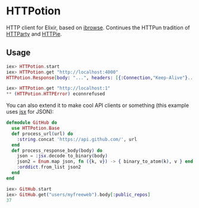 # HTTPotion

HTTP client for Elixir, based on [ibrowse](https://github.com/cmullaparthi/ibrowse).
Continues the HTTPun tradition of [HTTParty](https://github.com/jnunemaker/httparty) and [HTTPie](https://github.com/jkbr/httpie).

## Usage

```elixir
iex> HTTPotion.start
iex> HTTPotion.get "http://localhost:4000"
HTTPotion.Response[body: "...", headers: [{:Connection,"Keep-Alive"}...], status_code: 200]

iex> HTTPotion.get "http://localhost:1"
** (HTTPotion.HTTPError) econnrefused
```

You can also extend it to make cool API clients or something (this example uses [jsx](https://github.com/talentdeficit/jsx) for JSON):

```elixir
defmodule GitHub do
  use HTTPotion.Base
  def process_url(url) do
    :string.concat 'https://api.github.com/', url
  end
  def process_response_body(body) do
    json = :jsx.decode to_binary(body)
    json2 = Enum.map json, fn ({k, v}) -> { binary_to_atom(k), v } end
    :orddict.from_list json2
  end
end

iex> GitHub.start
iex> GitHub.get("users/myfreeweb").body[:public_repos]
37
```

